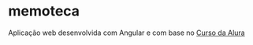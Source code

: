 # memoteca
Aplicação web desenvolvida com Angular e com base no [Curso da Alura](https://cursos.alura.com.br/course/angular-explorando-framework)
